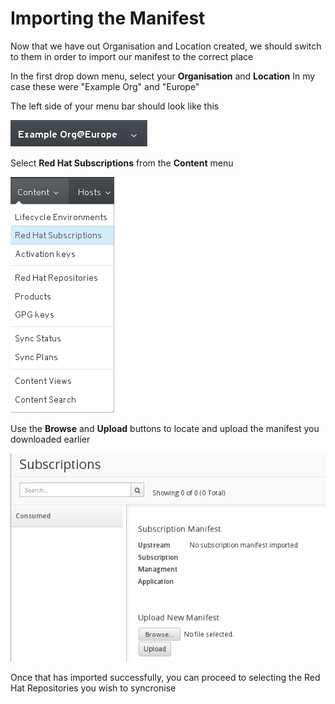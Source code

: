 # Importing the Manifest

Now that we have out Organisation and Location created, we should switch to them in order to import our manifest to the correct place

In the first drop down menu, select your **Organisation** and **Location**  In my case these were "Example Org" and "Europe"

The left side of your menu bar should look like this

![Organisation and Location](../images/org-loc.png)


Select **Red Hat Subscriptions** from the **Content** menu

![Organisation and Location](../images/red-hat-subscriptions.png)

Use the **Browse** and **Upload** buttons to locate and upload the manifest you downloaded earlier

![Organisation and Location](../images/manifest-browse-upload.png)

Once that has imported successfully, you can proceed to selecting the Red Hat Repositories you wish to syncronise
